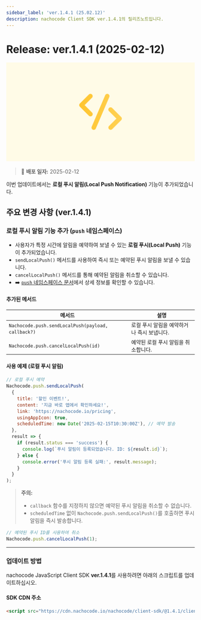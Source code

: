```yaml
---
sidebar_label: 'ver.1.4.1 (25.02.12)'
description: nachocode Client SDK ver.1.4.1의 릴리즈노트입니다.
---
```


# Release: ver.1.4.1 (2025-02-12)

![sdk_detail](/img/docs/releases/release_note_sdk_detail.png)

> 🔔 **배포 일자:** 2025-02-12

이번 업데이트에서는 **로컬 푸시 알림(Local Push Notification)** 기능이 추가되었습니다.

## 주요 변경 사항 (ver.1.4.1)

### 로컬 푸시 알림 기능 추가 (`push` 네임스페이스)

- 사용자가 특정 시간에 알림을 예약하여 보낼 수 있는 **로컬 푸시(Local Push)** 기능이 추가되었습니다.
- `sendLocalPush()` 메서드를 사용하여 즉시 또는 예약된 푸시 알림을 보낼 수 있습니다.
- `cancelLocalPush()` 메서드를 통해 예약된 알림을 취소할 수 있습니다.
- ➡️ [`push` 네임스페이스 문서](/docs/sdk/namespaces/push)에서 상세 정보를 확인할 수 있습니다.

#### 추가된 메서드

| 메서드                                             | 설명                                       |
| -------------------------------------------------- | ------------------------------------------ |
| `Nachocode.push.sendLocalPush(payload, callback?)` | 로컬 푸시 알림을 예약하거나 즉시 보냅니다. |
| `Nachocode.push.cancelLocalPush(id)`               | 예약된 로컬 푸시 알림을 취소합니다.        |

#### 사용 예제 (로컬 푸시 알림)

```javascript
// 로컬 푸시 예약
Nachocode.push.sendLocalPush(
  {
    title: '할인 이벤트!',
    content: '지금 바로 앱에서 확인하세요!',
    link: 'https://nachocode.io/pricing',
    usingAppIcon: true,
    scheduledTime: new Date('2025-02-15T10:30:00Z'), // 예약 발송
  },
  result => {
    if (result.status === 'success') {
      console.log(`푸시 알림이 등록되었습니다. ID: ${result.id}`);
    } else {
      console.error('푸시 알림 등록 실패:', result.message);
    }
  }
);
```

> **주의:**
>
> - `callback` 함수를 지정하지 않으면 예약된 푸시 알림을 취소할 수 없습니다.
> - `scheduledTime` 없이 `Nachocode.push.sendLocalPush()`를 호출하면 푸시 알림을 즉시 발송합니다.

```javascript
// 예약된 푸시 ID를 사용하여 취소
Nachocode.push.cancelLocalPush(1);
```

---

### 업데이트 방법

nachocode JavaScript Client SDK **ver.1.4.1**를 사용하려면 아래의 스크립트를 업데이트하십시오.

#### SDK CDN 주소

```html
<script src="https://cdn.nachocode.io/nachocode/client-sdk/@1.4.1/client-sdk.min.js"></script>
```
